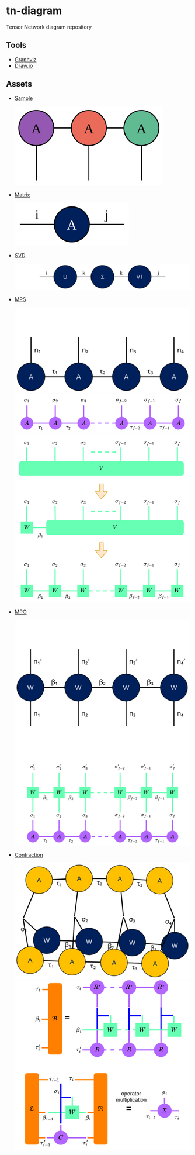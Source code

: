 # tn-diagram
Tensor Network diagram repository

## Tools
- [Graphviz](https://graphviz.org/)
- [Draw.io](https://app.diagrams.net/)

## Assets
- [Sample](graphviz/sample.dot)
  
  ![](graphviz/sample.svg)

- [Matrix](graphviz/matrix.dot)
  
  ![](graphviz/matrix.svg)

- [SVD](graphviz/svd.dot)
  
  ![](graphviz/svd.svg)

- [MPS](graphviz/mps.dot)
  
  ![](graphviz/mps.svg)
  ![](drawio/tensor-network-MPS.drawio.svg)
  ![](drawio/tensor-network-TTD.drawio.svg)


- [MPO](graphviz/mpo.dot)
  
  ![](graphviz/mpo.svg)
  ![](drawio/tensor-network-MPO.drawio.svg)

- [Contraction](graphviz/g-mpo.dot)
  
  ![](graphviz/g-mpo.svg)
  ![](drawio/tensor-network-OpMult.drawio.svg)
